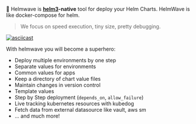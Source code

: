 🌊 Helmwave is **[helm3](https://github.com/helm/helm/)-native** tool for deploy your Helm Charts.
HelmWave is like docker-compose for helm.

> We focus on speed execution, tiny size, pretty debugging.

[![asciicast](https://asciinema.org/a/591181.svg)](https://asciinema.org/a/591181)

With helmwave you will become a superhero:

- Deploy multiple environments by one step
- Separate values for environments
- Common values for apps
- Keep a directory of chart value files
- Maintain changes in version control
- Template values
- Step by Step deployment (`depends_on`, `allow_failure`)
- Live tracking kubernetes resources with kubedog
- Fetch data from external datasource like vault, aws sm
- ... and much more!
